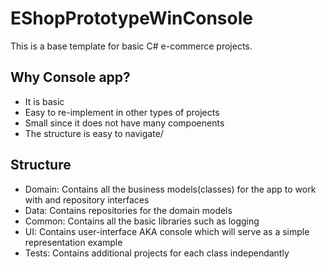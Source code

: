 EShopPrototypeWinConsole
=======
This is a base template for basic C# e-commerce projects.


Why Console app?
--------
- It is basic
- Easy to re-implement in other types of projects
- Small since it does not have many compoenents 
- The structure is easy to navigate/


Structure
-------
- Domain: Contains all the business models(classes) for the app to work with and repository interfaces
- Data: Contains repositories for the domain models
- Common: Contains all the basic libraries such as logging
- UI: Contains user-interface AKA console which will serve as a simple representation example
- Tests: Contains additional projects for each class independantly
